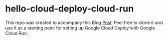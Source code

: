 # hello-cloud-deploy-cloud-run

This repo was created to accompany this Blog [Post](https://goidealsoftware.com/blog/posts/google-cloud-deploy-with-google-cloud-run).  Feel free to clone it and use it as a starting point for setting up Google Cloud Deploy with Google Cloud Run.
